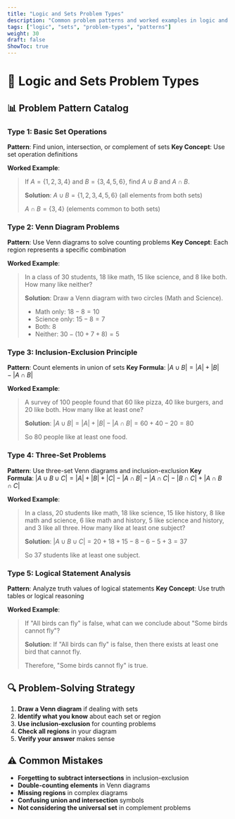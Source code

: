 ```yaml
---
title: "Logic and Sets Problem Types"
description: "Common problem patterns and worked examples in logic and sets"
tags: ["logic", "sets", "problem-types", "patterns"]
weight: 30
draft: false
ShowToc: true
---
```


# 🎯 Logic and Sets Problem Types

## 📊 Problem Pattern Catalog

### **Type 1: Basic Set Operations**
**Pattern**: Find union, intersection, or complement of sets
**Key Concept**: Use set operation definitions

**Worked Example**:
> If $A = \{1, 2, 3, 4\}$ and $B = \{3, 4, 5, 6\}$, find $A \cup B$ and $A \cap B$.
> 
> **Solution**:
> $A \cup B = \{1, 2, 3, 4, 5, 6\}$ (all elements from both sets)
> 
> $A \cap B = \{3, 4\}$ (elements common to both sets)

### **Type 2: Venn Diagram Problems**
**Pattern**: Use Venn diagrams to solve counting problems
**Key Concept**: Each region represents a specific combination

**Worked Example**:
> In a class of 30 students, 18 like math, 15 like science, and 8 like both. How many like neither?
> 
> **Solution**:
> Draw a Venn diagram with two circles (Math and Science).
> 
> - Math only: $18 - 8 = 10$
> - Science only: $15 - 8 = 7$
> - Both: $8$
> - Neither: $30 - (10 + 7 + 8) = 5$

### **Type 3: Inclusion-Exclusion Principle**
**Pattern**: Count elements in union of sets
**Key Formula**: $|A \cup B| = |A| + |B| - |A \cap B|$

**Worked Example**:
> A survey of 100 people found that 60 like pizza, 40 like burgers, and 20 like both. How many like at least one?
> 
> **Solution**:
> $|A \cup B| = |A| + |B| - |A \cap B| = 60 + 40 - 20 = 80$
> 
> So 80 people like at least one food.

### **Type 4: Three-Set Problems**
**Pattern**: Use three-set Venn diagrams and inclusion-exclusion
**Key Formula**: $|A \cup B \cup C| = |A| + |B| + |C| - |A \cap B| - |A \cap C| - |B \cap C| + |A \cap B \cap C|$

**Worked Example**:
> In a class, 20 students like math, 18 like science, 15 like history, 8 like math and science, 6 like math and history, 5 like science and history, and 3 like all three. How many like at least one subject?
> 
> **Solution**:
> $|A \cup B \cup C| = 20 + 18 + 15 - 8 - 6 - 5 + 3 = 37$
> 
> So 37 students like at least one subject.

### **Type 5: Logical Statement Analysis**
**Pattern**: Analyze truth values of logical statements
**Key Concept**: Use truth tables or logical reasoning

**Worked Example**:
> If "All birds can fly" is false, what can we conclude about "Some birds cannot fly"?
> 
> **Solution**:
> If "All birds can fly" is false, then there exists at least one bird that cannot fly.
> 
> Therefore, "Some birds cannot fly" is true.

## 🔍 Problem-Solving Strategy

1. **Draw a Venn diagram** if dealing with sets
2. **Identify what you know** about each set or region
3. **Use inclusion-exclusion** for counting problems
4. **Check all regions** in your diagram
5. **Verify your answer** makes sense

## ⚠️ Common Mistakes

- **Forgetting to subtract intersections** in inclusion-exclusion
- **Double-counting elements** in Venn diagrams
- **Missing regions** in complex diagrams
- **Confusing union and intersection** symbols
- **Not considering the universal set** in complement problems

